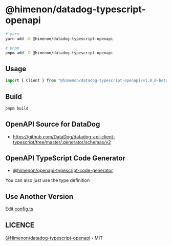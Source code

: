 # @himenon/datadog-typescript-openapi

```bash
# yarn
yarn add -D @himenon/datadog-typescript-openapi

# pnpm
pnpm add -D @himenon/datadog-typescript-openapi
```

## Usage

```ts
import { Client } from "@himenon/datadog-typescript-openapi/v1.0.0-beta.9";
```

## Build

```ts
pnpm build
```

## OpenAPI Source for DataDog

- <https://github.com/DataDog/datadog-api-client-typescript/tree/master/.generator/schemas/v2>

## OpenAPI TypeScript Code Generator

- [@himenon/openapi-typescript-code-generator](https://github.com/Himenon/openapi-typescript-code-generator)

You can also just use the type definition

## Use Another Version

Edit [config.ts](./scripts/config.ts)

## LICENCE

[@Himenon/datadog-typescript-openapi](https://github.com/Himenon/datadog-typescript-openapi)・MIT
